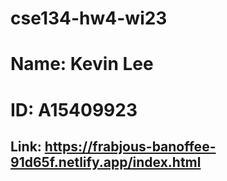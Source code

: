 # cse134-hw4-wi23
# Name: Kevin Lee
# ID: A15409923

## Link: https://frabjous-banoffee-91d65f.netlify.app/index.html